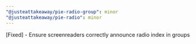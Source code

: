 ```yaml
---
"@justeattakeaway/pie-radio-group": minor
"@justeattakeaway/pie-radio": minor
---
```


[Fixed] - Ensure screenreaders correctly announce radio index in groups
